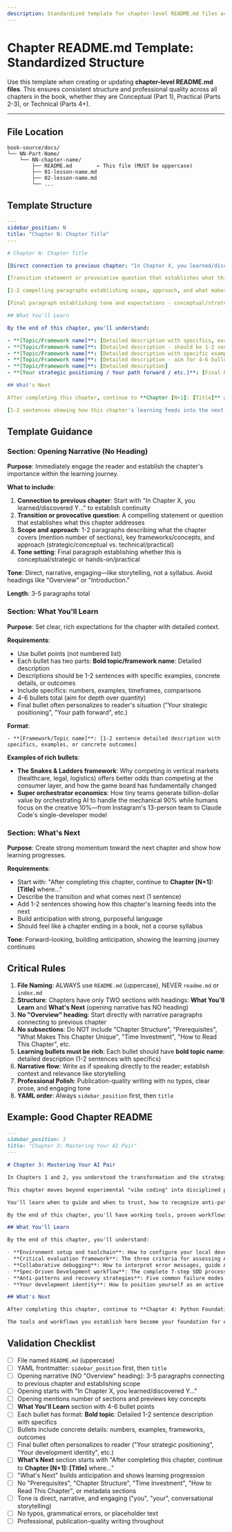 ```yaml
---
description: Standardized template for chapter-level README.md files across all parts and chapter types
---
```


# Chapter README.md Template: Standardized Structure

Use this template when creating or updating **chapter-level README.md files**. This ensures consistent structure and professional quality across all chapters in the book, whether they are Conceptual (Part 1), Practical (Parts 2-3), or Technical (Parts 4+).

---

## File Location

```
book-source/docs/
└── NN-Part-Name/
    └── NN-chapter-name/
        ├── README.md        ← This file (MUST be uppercase)
        ├── 01-lesson-name.md
        ├── 02-lesson-name.md
        └── ...
```

## Template Structure

```yaml
---
sidebar_position: N
title: "Chapter N: Chapter Title"
---

# Chapter N: Chapter Title

[Direct connection to previous chapter: "In Chapter X, you learned/discovered Y..."]

[Transition statement or provocative question that establishes what this chapter addresses]

[1-2 compelling paragraphs establishing scope, approach, and what makes this chapter important. Mention the number of sections and preview key concepts without listing them all.]

[Final paragraph establishing tone and expectations - conceptual/strategic vs. technical/practical]

## What You'll Learn

By the end of this chapter, you'll understand:

- **[Topic/Framework name]**: [Detailed description with specifics, examples, or concrete details explaining what this topic covers and why it matters]
- **[Topic/Framework name]**: [Detailed description - should be 1-2 sentences providing rich context]
- **[Topic/Framework name]**: [Detailed description with specific examples or outcomes]
- **[Topic/Framework name]**: [Detailed description - aim for 4-6 bullet points total]
- **[Topic/Framework name]**: [Detailed description]
- **[Your strategic positioning / Your path forward / etc.]**: [Final bullet that personalizes learning to the reader's situation]

## What's Next

After completing this chapter, continue to **Chapter [N+1]: [Title]** where [describe the transition and what comes next].

[1-2 sentences showing how this chapter's learning feeds into the next, building anticipation and momentum]
```

## Template Guidance

### Section: Opening Narrative (No Heading)

**Purpose**: Immediately engage the reader and establish the chapter's importance within the learning journey.

**What to include**:
1. **Connection to previous chapter**: Start with "In Chapter X, you learned/discovered Y..." to establish continuity
2. **Transition or provocative question**: A compelling statement or question that establishes what this chapter addresses
3. **Scope and approach**: 1-2 paragraphs describing what the chapter covers (mention number of sections), key frameworks/concepts, and approach (strategic/conceptual vs. technical/practical)
4. **Tone setting**: Final paragraph establishing whether this is conceptual/strategic or hands-on/practical

**Tone**: Direct, narrative, engaging—like storytelling, not a syllabus. Avoid headings like "Overview" or "Introduction."

**Length**: 3-5 paragraphs total

### Section: What You'll Learn

**Purpose**: Set clear, rich expectations for the chapter with detailed context.

**Requirements**:
- Use bullet points (not numbered list)
- Each bullet has two parts: **Bold topic/framework name**: Detailed description
- Descriptions should be 1-2 sentences with specific examples, concrete details, or outcomes
- Include specifics: numbers, examples, timeframes, comparisons
- 4-6 bullets total (aim for depth over quantity)
- Final bullet often personalizes to reader's situation ("Your strategic positioning", "Your path forward", etc.)

**Format**:
```
- **[Framework/Topic name]**: [1-2 sentence detailed description with specifics, examples, or concrete outcomes]
```

**Examples of rich bullets**:
- **The Snakes & Ladders framework**: Why competing in vertical markets (healthcare, legal, logistics) offers better odds than competing at the consumer layer, and how the game board has fundamentally changed
- **Super orchestrator economics**: How tiny teams generate billion-dollar value by orchestrating AI to handle the mechanical 90% while humans focus on the creative 10%—from Instagram's 13-person team to Claude Code's single-developer model

### Section: What's Next

**Purpose**: Create strong momentum toward the next chapter and show how learning progresses.

**Requirements**:
- Start with: "After completing this chapter, continue to **Chapter [N+1]: [Title]** where..."
- Describe the transition and what comes next (1 sentence)
- Add 1-2 sentences showing how this chapter's learning feeds into the next
- Build anticipation with strong, purposeful language
- Should feel like a chapter ending in a book, not a course syllabus

**Tone**: Forward-looking, building anticipation, showing the learning journey continues

## Critical Rules

1. **File Naming**: ALWAYS use `README.md` (uppercase), NEVER `readme.md` or `index.md`
2. **Structure**: Chapters have only TWO sections with headings: **What You'll Learn** and **What's Next** (opening narrative has NO heading)
3. **No "Overview" heading**: Start directly with narrative paragraphs connecting to previous chapter
4. **No subsections**: Do NOT include "Chapter Structure", "Prerequisites", "What Makes This Chapter Unique", "Time Investment", "How to Read This Chapter", etc.
5. **Learning bullets must be rich**: Each bullet should have **bold topic name**: detailed description (1-2 sentences with specifics)
6. **Narrative flow**: Write as if speaking directly to the reader; establish context and relevance like storytelling
7. **Professional Polish**: Publication-quality writing with no typos, clear prose, and engaging tone
8. **YAML order**: Always `sidebar_position` first, then `title`

## Example: Good Chapter README

```markdown
---
sidebar_position: 3
title: "Chapter 3: Mastering Your AI Pair"
---

# Chapter 3: Mastering Your AI Pair

In Chapters 1 and 2, you understood the transformation and the strategic context. Now comes the practical work: learning to *collaborate effectively* with AI.

This chapter moves beyond experimental "vibe coding" into disciplined partnership. Through seven interconnected sections, you'll discover how to set up your AI development environment, establish clear communication patterns with your AI pair, validate suggestions critically, debug collaboratively, and apply the Spec-Driven Development workflow to structure real projects.

You'll learn when to guide and when to trust, how to recognize anti-patterns before they derail your productivity, and how to restore effectiveness when AI collaboration breaks down. This is hands-on and practical—you'll configure actual tools, run real commands, and build working projects.

By the end of this chapter, you'll have working tools, proven workflows, and the confidence to build production-quality software with AI as a true collaborator.

## What You'll Learn

By the end of this chapter, you'll understand:

- **Environment setup and toolchain**: How to configure your local development environment with AI-first tools (Claude Code, Git, VS Code extensions) and verify your installation with a test project
- **Critical evaluation framework**: The three criteria for assessing AI suggestions (correctness, clarity, codebase alignment) and how to spot hallucinations or inappropriate recommendations before they reach production
- **Collaborative debugging**: How to interpret error messages, guide AI toward root causes, and iterate through solutions—treating AI as a debugging partner, not an oracle
- **Spec-Driven Development workflow**: The complete 7-step SDD process (Specify → Plan → Tasks → Implement → Test → Review → Refine) that transforms vibe coding into reliable, repeatable development
- **Anti-patterns and recovery strategies**: Five common failure modes (over-reliance, context loss, drift, premature complexity, tooling misalignment) and specific techniques to restore productivity
- **Your development identity**: How to position yourself as an active orchestrator—not a passive consumer—of AI assistance, establishing habits that compound over every future project

## What's Next

After completing this chapter, continue to **Chapter 4: Python Foundations** where you'll apply these collaboration skills to learning Python itself. You'll discover how AI-augmented learning accelerates skill acquisition while building genuine understanding—not just copying code.

The tools and workflows you establish here become your foundation for every technical chapter that follows. You're not just learning Python. You're learning how to learn *with* AI.
```

## Validation Checklist

- [ ] File named `README.md` (uppercase)
- [ ] YAML frontmatter: `sidebar_position` first, then `title`
- [ ] Opening narrative (NO "Overview" heading): 3-5 paragraphs connecting to previous chapter and establishing scope
- [ ] Opening starts with "In Chapter X, you learned/discovered Y..."
- [ ] Opening mentions number of sections and previews key concepts
- [ ] **What You'll Learn** section with 4-6 bullet points
- [ ] Each bullet has format: **Bold topic**: Detailed 1-2 sentence description with specifics
- [ ] Bullets include concrete details: numbers, examples, frameworks, outcomes
- [ ] Final bullet often personalizes to reader ("Your strategic positioning", "Your development identity", etc.)
- [ ] **What's Next** section starts with "After completing this chapter, continue to **Chapter [N+1]: [Title]** where..."
- [ ] "What's Next" builds anticipation and shows learning progression
- [ ] No "Prerequisites", "Chapter Structure", "Time Investment", "How to Read This Chapter", or metadata sections
- [ ] Tone is direct, narrative, and engaging ("you", "your", conversational storytelling)
- [ ] No typos, grammatical errors, or placeholder text
- [ ] Professional, publication-quality writing throughout
